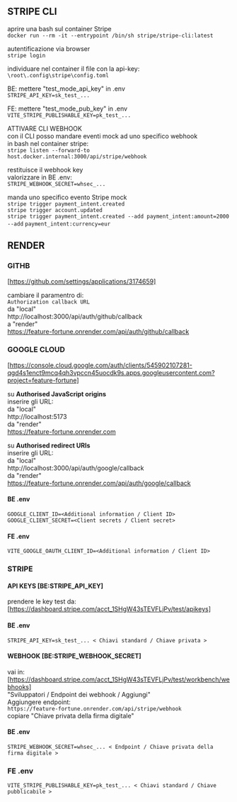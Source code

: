 
## STRIPE CLI

aprire una bash sul container Stripe  
`docker run --rm -it --entrypoint /bin/sh stripe/stripe-cli:latest`

autentificazione via browser  
`stripe login`

individuare nel container il file con la api-key:  
`\root\.config\stripe\config.toml`

BE: mettere "test_mode_api_key" in .env  
`STRIPE_API_KEY=sk_test_...`

FE: mettere "test_mode_pub_key" in .env  
`VITE_STRIPE_PUBLISHABLE_KEY=pk_test_...`

ATTIVARE CLI WEBHOOK  
con il CLI posso mandare eventi mock ad uno specifico webhook  
in bash nel container stripe:  
`stripe listen --forward-to host.docker.internal:3000/api/stripe/webhook`

restituisce il webhook key  
valorizzare in BE .env:  
`STRIPE_WEBHOOK_SECRET=whsec_...`

manda uno specifico evento Stripe mock  
`stripe trigger payment_intent.created`  
`stripe trigger account.updated`  
`stripe trigger payment_intent.created --add payment_intent:amount=2000 --add`  `payment_intent:currency=eur`



## RENDER


### GITHB
[https://github.com/settings/applications/3174659]

cambiare il paramentro di:  
`Authorization callback URL`  
da "local"  
http://localhost:3000/api/auth/github/callback  
a "render"  
https://feature-fortune.onrender.com/api/auth/github/callback  



### GOOGLE CLOUD

[https://console.cloud.google.com/auth/clients/545902107281-qgd4s1enct9mcq4qh3vpccn45uocdk9s.apps.googleusercontent.com?project=feature-fortune]  

su **Authorised JavaScript origins**  
inserire gli URL:  
da "local"  
http://localhost:5173  
da "render"  
https://feature-fortune.onrender.com  

su **Authorised redirect URIs**  
inserire gli URL:  
da "local"  
http://localhost:3000/api/auth/google/callback  
da "render"  
https://feature-fortune.onrender.com/api/auth/google/callback  

#### BE .env
`GOOGLE_CLIENT_ID=<Additional information / Client ID>`
`GOOGLE_CLIENT_SECRET=<Client secrets / Client secret>`

#### FE .env
`VITE_GOOGLE_OAUTH_CLIENT_ID=<Additional information / Client ID>`



### STRIPE

#### API KEYS [BE:STRIPE_API_KEY]
prendere le key test da:
[https://dashboard.stripe.com/acct_1SHgW43sTEVFLjPv/test/apikeys]
#### BE .env
`STRIPE_API_KEY=sk_test_... < Chiavi standard / Chiave privata >`


#### WEBHOOK [BE:STRIPE_WEBHOOK_SECRET]
vai in:   
[https://dashboard.stripe.com/acct_1SHgW43sTEVFLjPv/test/workbench/webhooks]  
"Sviluppatori / Endpoint dei webhook / Aggiungi"  
Aggiungere endpoint:  
`https://feature-fortune.onrender.com/api/stripe/webhook`  
copiare "Chiave privata della firma digitale"  

#### BE .env
`STRIPE_WEBHOOK_SECRET=whsec_... < Endpoint / Chiave privata della firma digitale >`  

### FE .env
`VITE_STRIPE_PUBLISHABLE_KEY=pk_test_... < Chiavi standard / Chiave pubblicabile >`